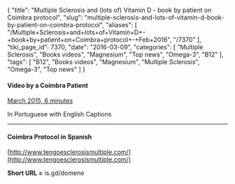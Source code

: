 {
    "title": "Multiple Sclerosis and (lots of) Vitamin D - book by patient on Coimbra protocol",
    "slug": "multiple-sclerosis-and-lots-of-vitamin-d-book-by-patient-on-coimbra-protocol",
    "aliases": [
        "/Multiple+Sclerosis+and+lots+of+Vitamin+D+-+book+by+patient+on+Coimbra+protocol+-+Feb+2016",
        "/7370"
    ],
    "tiki_page_id": 7370,
    "date": "2016-03-09",
    "categories": [
        "Multiple Sclerosis",
        "Books videos",
        "Magnesium",
        "Top news",
        "Omega-3",
        "B12"
    ],
    "tags": [
        "B12",
        "Books videos",
        "Magnesium",
        "Multiple Sclerosis",
        "Omega-3",
        "Top news"
    ]
}


#### Video by a Coimbra Patient

[March 2015, 6 minutes](https://www.youtube.com/watch?v=Mb8mJ-L16Ik&feature=share)

In Portuguese with English Captions

---

#### Coimbra Protocol in Spanish

[http://www.tengoesclerosismultiple.com/](http://www.tengoesclerosismultiple.com/)

 **Short URL =** is.gd/domene